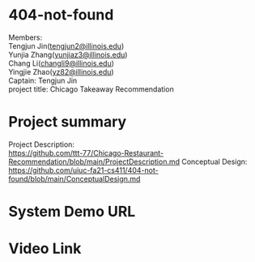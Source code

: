 404-not-found
====================================
Members:<br>
  Tengjun Jin(tengjun2@illinois.edu) <br>
  Yunjia Zhang(yunjiaz3@illinois.edu)<br>
  Chang Li(changli9@illinois.edu)<br>
  Yingjie Zhao(yz82@illinois.edu)<br>
Captain: Tengjun Jin <br>
project title: Chicago Takeaway Recommendation

Project summary
================================
Project Description:  
https://github.com/ttt-77/Chicago-Restaurant-Recommendation/blob/main/ProjectDescription.md 
Conceptual Design:  
https://github.com/uiuc-fa21-cs411/404-not-found/blob/main/ConceptualDesign.md

System Demo URL
=============================

Video Link
================================

    
